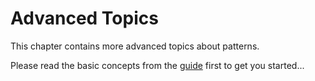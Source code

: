 # Advanced Topics

This chapter contains more advanced topics about patterns.

Please read the basic concepts from the [guide](../guide/) first to get you started... 
